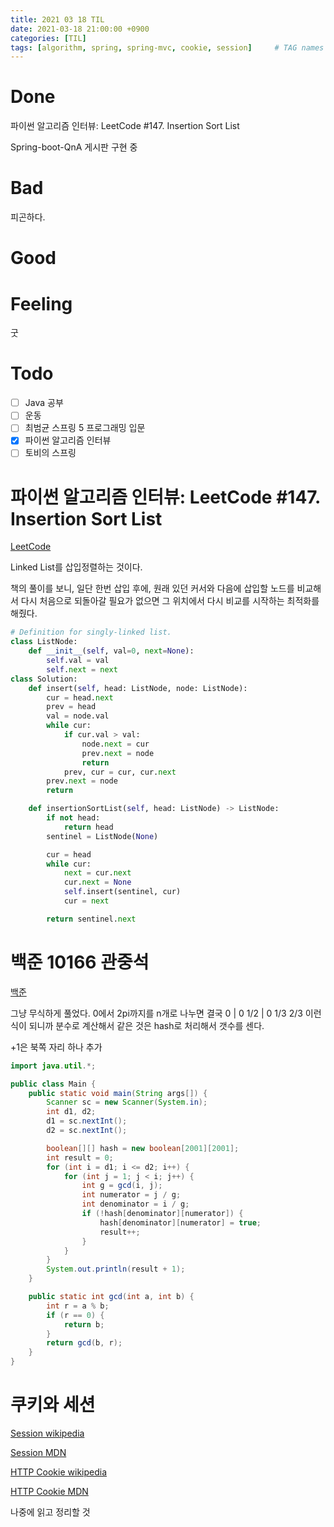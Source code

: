 ```yaml
---
title: 2021 03 18 TIL
date: 2021-03-18 21:00:00 +0900
categories: [TIL]
tags: [algorithm, spring, spring-mvc, cookie, session]     # TAG names should always be lowercase
---
```


# Done

파이썬 알고리즘 인터뷰: LeetCode #147. Insertion Sort List

Spring-boot-QnA 게시판 구현 중

# Bad

피곤하다.

# Good



# Feeling

굿

# Todo

- [ ] Java 공부
- [ ] 운동
- [ ] 최범균 스프링 5 프로그래밍 입문
- [x] 파이썬 알고리즘 인터뷰
- [ ] 토비의 스프링

# 파이썬 알고리즘 인터뷰: LeetCode #147. Insertion Sort List

[LeetCode](https://leetcode.com/problems/insertion-sort-list/)

Linked List를 삽입정렬하는 것이다. 

책의 풀이를 보니, 일단 한번 삽입 후에, 원래 있던 커서와 다음에 삽입할 노드를 비교해서 다시 처음으로 되돌아갈 필요가 없으면 그 위치에서 다시 비교를 시작하는 최적화를 해줬다.

```python
# Definition for singly-linked list.
class ListNode:
    def __init__(self, val=0, next=None):
        self.val = val
        self.next = next
class Solution:
    def insert(self, head: ListNode, node: ListNode):
        cur = head.next
        prev = head
        val = node.val
        while cur:
            if cur.val > val:
                node.next = cur
                prev.next = node
                return
            prev, cur = cur, cur.next
        prev.next = node
        return

    def insertionSortList(self, head: ListNode) -> ListNode:
        if not head:
            return head
        sentinel = ListNode(None)

        cur = head
        while cur:
            next = cur.next
            cur.next = None
            self.insert(sentinel, cur)
            cur = next

        return sentinel.next

```

# 백준 10166 관중석

[백준](https://www.acmicpc.net/problem/10166)

그냥 무식하게 풀었다. 0에서 2pi까지를 n개로 나누면 결국 0 | 0 1/2 | 0 1/3 2/3 이런 식이 되니까 분수로 계산해서 같은 것은 hash로 처리해서 갯수를 센다.

+1은 북쪽 자리 하나 추가

```java
import java.util.*;

public class Main {
    public static void main(String args[]) {
        Scanner sc = new Scanner(System.in);
        int d1, d2;
        d1 = sc.nextInt();
        d2 = sc.nextInt();

        boolean[][] hash = new boolean[2001][2001];
        int result = 0;
        for (int i = d1; i <= d2; i++) {
            for (int j = 1; j < i; j++) {
                int g = gcd(i, j);
                int numerator = j / g;
                int denominator = i / g;
                if (!hash[denominator][numerator]) {
                    hash[denominator][numerator] = true;
                    result++;
                }
            }
        }
        System.out.println(result + 1);
    }

    public static int gcd(int a, int b) {
        int r = a % b;
        if (r == 0) {
            return b;
        }
        return gcd(b, r);
    }
}

```

# 쿠키와 세션

[Session wikipedia](https://en.wikipedia.org/wiki/Session_(computer_science))

[Session MDN](https://developer.mozilla.org/en-US/docs/Web/HTTP/Session)

[HTTP Cookie wikipedia](https://en.wikipedia.org/wiki/HTTP_cookie)

[HTTP Cookie MDN](https://developer.mozilla.org/ko/docs/Web/HTTP/Cookies)

나중에 읽고 정리할 것

